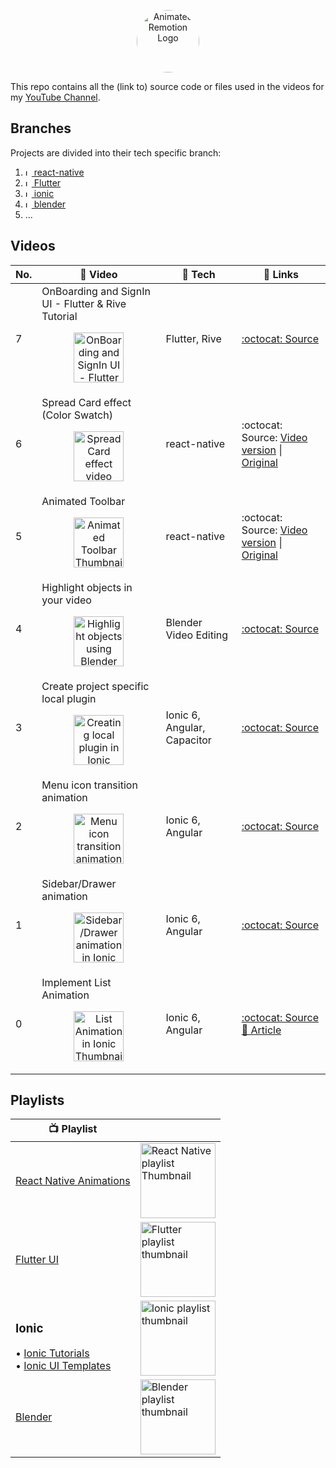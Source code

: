 <p align="center">
  <a href="https://www.youtube.com/channel/UCAGVoY1fr4ki91Y8ufH1pQQ?sub_confirmation=1">
    <picture>
      <source media="(prefers-color-scheme: dark)" srcset="https://user-images.githubusercontent.com/46301285/192062566-6c519b30-1b4a-4fc1-afcb-2ca173201618.jpeg">
      <img alt="Animated Remotion Logo" src="https://user-images.githubusercontent.com/46301285/192062571-5f85ad7d-3f8d-4005-b118-9e7a8a57cb9c.png" height="100px" style="border-radius: 50px">
    </picture>
  </a>
</p>

This repo contains all the (link to) source code or files used in the videos for my [YouTube Channel](https://www.youtube.com/channel/UCAGVoY1fr4ki91Y8ufH1pQQ?sub_confirmation=1).

## Branches

Projects are divided into their tech specific branch:

1. [<img alt="Ionic" src="https://d33wubrfki0l68.cloudfront.net/554c3b0e09cf167f0281fda839a5433f2040b349/ecfc9/img/header_logo.svg?raw=true" height="10" /> react-native](https://github.com/Aashu-Dubey/youtube/tree/react-native)
2. [<img alt="Ionic" src="https://storage.googleapis.com/cms-storage-bucket/4fd5520fe28ebf839174.svg?raw=true" height="10" /> Flutter](https://github.com/Aashu-Dubey/youtube/tree/flutter)
3. [<img alt="Ionic" src="https://images.prismic.io/ionicframeworkcom/66cfdbef-e59d-463a-8e24-12cb233e9d97_ionic+logo+blue.png?raw=true" height="10" /> ionic](https://github.com/Aashu-Dubey/youtube/tree/ionic)
4. [<img alt="Ionic" src="https://upload.wikimedia.org/wikipedia/commons/thumb/0/0c/Blender_logo_no_text.svg/180px-Blender_logo_no_text.svg.png?raw=true" height="10" /> blender](https://github.com/Aashu-Dubey/youtube/tree/blender)
5. ...

## Videos

| No. | 🎥 Video                                                                                                                                                                                                                                                                                                                                | 🔧 Tech                     | 🔗 Links                                                                                                                                                                                                                                            |
| --- | --------------------------------------------------------------------------------------------------------------------------------------------------------------------------------------------------------------------------------------------------------------------------------------------------------------------------------------- | --------------------------- | --------------------------------------------------------------------------------------------------------------------------------------------------------------------------------------------------------------------------------------------------- |
| 7   | OnBoarding and SignIn UI - Flutter & Rive Tutorial<br /><p align="center"><a href="https://youtu.be/vmdafWtYzBg" title="OnBoarding and SignIn UI - Flutter & Rive Tutorial"><img src="https://i.ytimg.com/vi/vmdafWtYzBg/maxresdefault.jpg" height="80px" alt="OnBoarding and SignIn UI - Flutter & Rive Tutorial Thumbnail" /></a></p> | Flutter, Rive               | [:octocat: Source](https://github.com/Aashu-Dubey/flutter-samples/tree/main/lib/rive_app)                                                                                                                                                           |
| 6   | Spread Card effect (Color Swatch)<br /><p align="center"><a href="https://youtu.be/lK6rAktDQJQ" title="Spread Card effect (Color Swatch)"><img src="https://i.ytimg.com/vi/lK6rAktDQJQ/maxresdefault.jpg" height="80px" alt="Spread Card effect video Thumbnail" /></a></p>                                                             | react-native                | :octocat: Source: [Video version](https://github.com/Aashu-Dubey/youtube/tree/react-native/rn_youtube/src/colorSwatch#readme) \| [Original](https://github.com/Aashu-Dubey/react-native-animation-samples/tree/main/src/samples/color_swatch)       |
| 5   | Animated Toolbar<br /><p align="center"><a href="https://youtu.be/27pTWrcEDC4" title="Animated Toolbar"><img src="https://i.ytimg.com/vi/27pTWrcEDC4/maxresdefault.jpg" height="80px" alt="Animated Toolbar Thumbnail" /></a></p>                                                                                                       | react-native                | :octocat: Source: [Video version](https://github.com/Aashu-Dubey/youtube/tree/react-native/rn_youtube/src/animatedToolbar#readme) \| [Original](https://github.com/Aashu-Dubey/react-native-animation-samples/tree/main/src/samples/custom_toolbar) |
| 4   | Highlight objects in your video<br /><p align="center"><a href="https://youtu.be/RfW-6KKXOTY" title="Highlight objects using Blender video editing"><img src="https://i.ytimg.com/vi/RfW-6KKXOTY/maxresdefault.jpg" height="80px" alt="Highlight objects using Blender Thumbnail" /></a></p>                                            | Blender Video Editing       | [:octocat: Source](https://github.com/Aashu-Dubey/youtube/tree/blender/highlight_objects)                                                                                                                                                           |
| 3   | Create project specific local plugin<br /><p align="center"><a href="https://youtu.be/q5kQcTqPtGY" title="Creating local plugin in Ionic"><img src="https://i.ytimg.com/vi/q5kQcTqPtGY/maxresdefault.jpg" height="80px" alt="Creating local plugin in Ionic Thumbnail" /></a></p>                                                       | Ionic 6, Angular, Capacitor | [:octocat: Source](https://github.com/Aashu-Dubey/youtube/tree/ionic/local_plugin)                                                                                                                                                                  |
| 2   | Menu icon transition animation<br /><p align="center"><a href="https://youtu.be/gsuDITVELB4" title="Menu icon transition animation in Ionic"><img src="https://i.ytimg.com/vi/gsuDITVELB4/maxresdefault.jpg" height="80px" alt="Menu icon transition animation in Ionic Thumbnail" /></a></p>                                           | Ionic 6, Angular            | [:octocat: Source](https://github.com/Aashu-Dubey/Ionic-UI-Templates)                                                                                                                                                                               |
| 1   | Sidebar/Drawer animation<br /><p align="center"><a href="https://youtu.be/TH75SYPs5Lo" title="Sidebar/Drawer animation in Ionic"><img src="https://i.ytimg.com/vi/TH75SYPs5Lo/maxresdefault.jpg" height="80px" alt="Sidebar/Drawer animation in Ionic Thumbnail" /></a></p>                                                             | Ionic 6, Angular            | [:octocat: Source](https://github.com/Aashu-Dubey/Ionic-UI-Templates)                                                                                                                                                                               |
| 0   | Implement List Animation<br /><p align="center"><a href="https://youtu.be/9ssPXzVecas" title="List Animation in Ionic"><img src="https://i.ytimg.com/vi/9ssPXzVecas/maxresdefault.jpg" height="80px" alt="List Animation in Ionic Thumbnail" /></a></p>                                                                                 | Ionic 6, Angular            | [:octocat: Source](https://github.com/Aashu-Dubey/Ionic-UI-Templates)<br/>[📝 Article](https://medium.com/@aashu_dubey/list-animation-in-ionic-6-angular-c01930fbf527)                                                                              |

## Playlists

| :tv: Playlist                                                                                                                                                                                           |                                                                                                                                                                                                                                                     |
| ------------------------------------------------------------------------------------------------------------------------------------------------------------------------------------------------------- | --------------------------------------------------------------------------------------------------------------------------------------------------------------------------------------------------------------------------------------------------- |
| [React Native Animations](https://youtube.com/playlist?list=PLpnMM6hhRcchaS1uSpMZfAKYTxZWIlzzN)                                                                                                         | <a href="https://youtube.com/playlist?list=PLpnMM6hhRcchaS1uSpMZfAKYTxZWIlzzN" title="React Native Animations Playlist"><img src="https://i.ytimg.com/vi/27pTWrcEDC4/maxresdefault.jpg" height="120px" alt="React Native playlist Thumbnail" /></a> |
| [Flutter UI](https://youtube.com/playlist?list=PLpnMM6hhRccigVfEO2Ynj6DQB9MbW5CaF)                                                                                                                      | <a href="https://youtube.com/playlist?list=PLpnMM6hhRccigVfEO2Ynj6DQB9MbW5CaF" title="Flutter UI Playlist"><img src="https://i.ytimg.com/vi/vmdafWtYzBg/maxresdefault.jpg" height="120px" alt="Flutter playlist thumbnail" /></a>                   |
| <h3>Ionic</h3>• [Ionic Tutorials](https://youtube.com/playlist?list=PLpnMM6hhRccgJyULbdCPo9n0ufqF4gNQX)<br>• [Ionic UI Templates](https://youtube.com/playlist?list=PLpnMM6hhRcchVmD6K1xJicQ7dJTa9uUrg) | <a href="https://youtube.com/playlist?list=PLpnMM6hhRccgJyULbdCPo9n0ufqF4gNQX" title="Ionic Tutorials Playlist"><img src="https://i.ytimg.com/vi/9ssPXzVecas/maxresdefault.jpg" height="120px" alt="Ionic playlist thumbnail" /></a>                |
| [Blender](https://youtube.com/playlist?list=PLpnMM6hhRccjGelfoMvunMpY4L8pIcn1a)                                                                                                                         | <a href="https://youtube.com/playlist?list=PLpnMM6hhRccjGelfoMvunMpY4L8pIcn1a" title="Blender Playlist"><img src="https://i.ytimg.com/vi/RfW-6KKXOTY/maxresdefault.jpg" height="120px" alt="Blender playlist thumbnail" /></a>                      |

